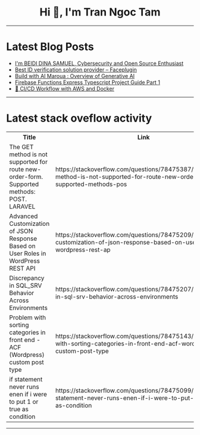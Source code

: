 <h1 align="center">Hi 👋, I'm Tran Ngoc Tam</h1>

---

# Latest Blog Posts 
<!-- BLOG-POST-LIST:START -->
- [I&#39;m BEIDI DINA SAMUEL, Cybersecurity and Open Source Enthusiast](https://dev.to/samglish/im-beidi-dina-samuel-cybersecurity-and-open-source-enthusiast-4a3h)
- [Best ID verification solution provider – Faceplugin](https://dev.to/faceplugin/best-id-verification-solution-provider-faceplugin-1pb)
- [Build with AI Maroua : Overview of Generative AI](https://dev.to/samglish/build-with-ai-maroua-overview-of-generative-ai-30fd)
- [Firebase Functions Express Typescript Project Guide Part 1](https://dev.to/cassina/firebase-functions-express-typescript-project-guide-3ji4)
- [🎨 CI/CD Workflow with AWS and Docker](https://dev.to/take0420/cicd-workflow-with-aws-and-docker-38i3)
<!-- BLOG-POST-LIST:END -->

---

# Latest stack oveflow activity
<table>
  <tr><th>Title</th><th>Link</th></tr>
  <!-- STACKOVERFLOW:START --><tr><td>The GET method is not supported for route new-order-form. Supported methods: POST. LARAVEL</td><td>https://stackoverflow.com/questions/78475387/the-get-method-is-not-supported-for-route-new-order-form-supported-methods-pos</td></tr><tr><td>Advanced Customization of JSON Response Based on User Roles in WordPress REST API</td><td>https://stackoverflow.com/questions/78475209/advanced-customization-of-json-response-based-on-user-roles-in-wordpress-rest-ap</td></tr><tr><td>Discrepancy in SQL_SRV Behavior Across Environments</td><td>https://stackoverflow.com/questions/78475207/discrepancy-in-sql-srv-behavior-across-environments</td></tr><tr><td>Problem with sorting categories in front end - ACF &lpar;Wordpress&rpar; custom post type</td><td>https://stackoverflow.com/questions/78475143/problem-with-sorting-categories-in-front-end-acf-wordpress-custom-post-type</td></tr><tr><td>if statement never runs enen if i were to put 1 or true as condition</td><td>https://stackoverflow.com/questions/78475099/if-statement-never-runs-enen-if-i-were-to-put-1-or-true-as-condition</td></tr><!-- STACKOVERFLOW:END -->
</table>

---


